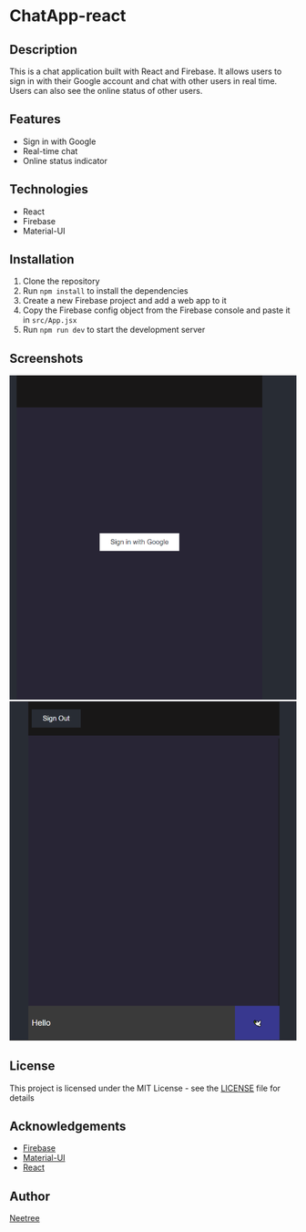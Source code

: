 # ChatApp-react

## Description

This is a chat application built with React and Firebase. It allows users to sign in with their Google account and chat with other users in real time. Users can also see the online status of other users.

## Features

- Sign in with Google
- Real-time chat
- Online status indicator

## Technologies

- React
- Firebase
- Material-UI

## Installation

1. Clone the repository
2. Run `npm install` to install the dependencies
3. Create a new Firebase project and add a web app to it
4. Copy the Firebase config object from the Firebase console and paste it in `src/App.jsx`
5. Run `npm run dev` to start the development server

## Screenshots

![Sign In](/data/signin.png)
![ChatApp](/data/chat.png)

## License

This project is licensed under the MIT License - see the [LICENSE](LICENSE) file for details

## Acknowledgements

- [Firebase](https://firebase.google.com/)
- [Material-UI](https://material-ui.com/)
- [React](https://reactjs.org/)

## Author

[Neetree](https://github.com/Neetre)
